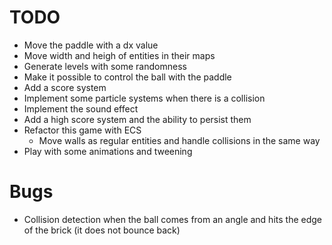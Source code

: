 # TODO

* Move the paddle with a dx value
* Move width and heigh of entities in their maps
* Generate levels with some randomness
* Make it possible to control the ball with the paddle
* Add a score system
* Implement some particle systems when there is a collision
* Implement the sound effect
* Add a high score system and the ability to persist them
* Refactor this game with ECS
  * Move walls as regular entities and handle collisions in the same way
* Play with some animations and tweening

# Bugs

* Collision detection when the ball comes from an angle and hits the edge of the brick (it does not bounce back)

